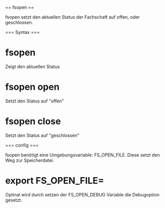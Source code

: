 == fsopen ==

fsopen setzt den aktuellen Status der Fachschaft auf offen, oder geschlossen.

=== Syntax ===

# fsopen
Zeigt den aktuellen Status

# fsopen open
Setzt den Status auf "offen"

# fsopen close
Setzt den Status auf "geschlossen"

=== config ===

fsopen benötigt eine Umgebungsvariable: FS_OPEN_FILE.
Diese setzt den Weg zur Speicherdatei.

# export FS_OPEN_FILE=<path>

Optinal wird durch setzen der FS_OPEN_DEBUG Variable die Debugoption gesetzt.
